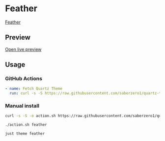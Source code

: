 # Feather

[Feather](#)

## Preview

[Open live preview](https://quartz-themes.github.io/feather/)

## Usage

### GitHub Actions

```yaml
- name: Fetch Quartz Theme
  run: curl -s -S https://raw.githubusercontent.com/saberzero1/quartz-themes/master/action.sh | bash -s -- feather
```

### Manual install

```bash
curl -s -S -o action.sh https://raw.githubusercontent.com/saberzero1/quartz-themes/master/action.sh

./action.sh feather
```

```bash
just theme feather
```
